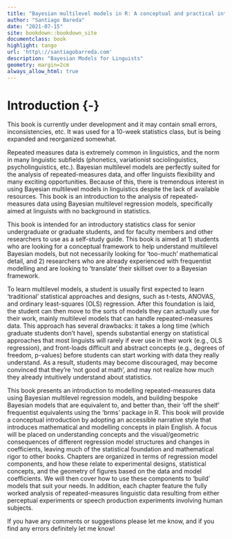 ```yaml
--- 
title: "Bayesian multilevel models in R: A conceptual and practical introduction for linguists"
author: "Santiago Bareda"
date: "2021-07-15"
site: bookdown::bookdown_site
documentclass: book
highlight: tango
url: 'http\://santiagobarreda.com'
description: "Bayesian Models for Linguists"
geometry: margin=2cm
always_allow_html: true
---
```


# Introduction {-}

This book is currently under development and it may contain small errors, inconsistencies, etc. It was used for a 10-week statistics class, but is being expanded and reorganized somewhat. 

Repeated measures data is extremely common in linguistics, and the norm in many linguistic subfields (phonetics, variationist sociolinguistics, psycholinguistics, etc.). Bayesian multilevel models are perfectly suited for the analysis of repeated-measures data, and offer linguists flexibility and many exciting opportunities. Because of this, there is tremendous interest in using Bayesian multilevel models in linguistics despite the lack of available resources. This book is an introduction to the analysis of repeated-measures data using Bayesian multilevel regression models, specifically aimed at linguists with no background in statistics. 

This book is intended for an introductory statistics class for senior undergraduate or graduate students, and for faculty members and other researchers to use as a self-study guide. This book is aimed at 1) students who are looking for a conceptual framework to help understand multilevel Bayesian models, but not necessarily looking for ‘too-much’ mathematical detail, and 2) researchers who are already experienced with frequentist modelling and are looking to ‘translate’ their skillset over to a Bayesian framework. 

To learn multilevel models, a student is usually first expected to learn ‘traditional’ statistical approaches and designs, such as t-tests, ANOVAS, and ordinary least-squares (OLS) regression. After this foundation is laid, the student can then move to the sorts of models they can actually use for their work, mainly multilevel models that can handle repeated-measures data. This approach has several drawbacks: it takes a long time (which graduate students don’t have), spends substantial energy on statistical approaches that most linguists will rarely if ever use in their work (e.g., OLS regression), and front-loads difficult and abstract concepts (e.g., degrees of freedom, p-values) before students can start working with data they really understand. As a result, students may become discouraged, may become convinced that they’re ‘not good at math’, and may not realize how much they already intuitively understand about statistics.

This book presents an introduction to modelling repeated-measures data using Bayesian multilevel regression models, and building bespoke Bayesian models that are equivalent to, and better than, their ‘off the shelf’ frequentist equivalents using the ‘brms’ package in R. This book will provide a conceptual introduction by adopting an accessible narrative style that introduces mathematical and modelling concepts in plain English. A focus will be placed on understanding concepts and the visual/geometric consequences of different regression model structures and changes in coefficients, leaving much of the statistical foundation and mathematical rigor to other books. Chapters are organized in terms of regression model components, and how these relate to experimental designs, statistical concepts, and the geometry of figures based on the data and model coefficients. We will then cover how to use these components to ‘build’ models that suit your needs. In addition, each chapter feature the fully worked analysis of repeated-measures linguistic data resulting from either perceptual experiments or speech production experiments involving human subjects.

If you have any comments or suggestions please let me know, and if you find any errors definitely let me know!


